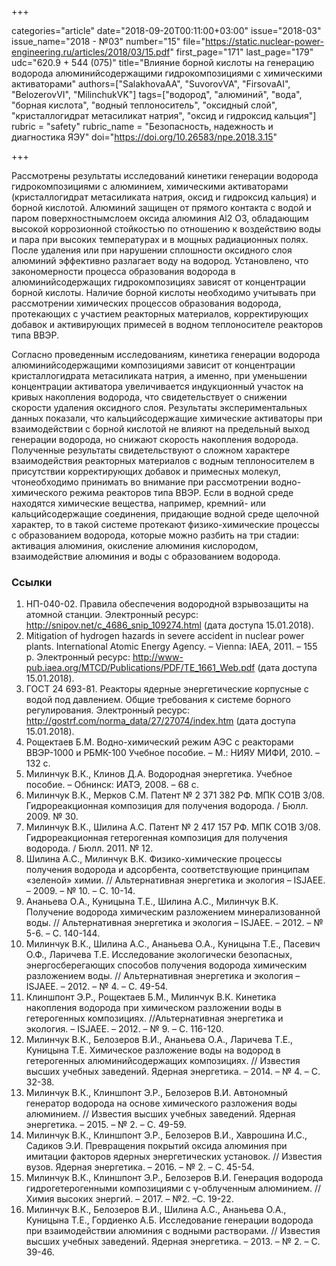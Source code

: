 +++

categories="article"
date="2018-09-20T00:11:00+03:00"
issue="2018-03"
issue_name="2018 - №03"
number="15"
file="https://static.nuclear-power-engineering.ru/articles/2018/03/15.pdf"
first_page="171"
last_page="179"
udc="620.9 + 544 (075)"
title="Влияние борной кислоты на генерацию водорода алюминийсодержащими гидрокомпозициями с химическими активаторами"
authors=["SalakhovaAA", "SuvorovVA", "FirsovaAI", "BelozerovVI", "MilinchukVK"]
tags=["водород", "алюминий", "вода", "борная кислота", "водный теплоноситель", "оксидный слой", "кристаллогидрат метасиликат натрия", "оксид и гидроксид кальция"]
rubric = "safety"
rubric_name = "Безопасность, надежность и диагностика ЯЭУ"
doi="https://doi.org/10.26583/npe.2018.3.15"

+++

Рассмотрены результаты исследований кинетики генерации водорода гидрокомпозициями с алюминием, химическими активаторами (кристаллогидрат метасиликата натрия, оксид и гидроксид кальция) и борной кислотой. Алюминий защищен от прямого контакта с водой и паром поверхностнымслоем оксида алюминия Аl2 O3, обладающим высокой коррозионной стойкостью по отношению к воздействию воды и пара при высоких температурах и в мощных радиационных полях. После удаления или при нарушении сплошности оксидного слоя алюминий эффективно разлагает воду на водород. Установлено, что закономерности процесса образования водорода в алюминийсодержащих гидрокомпозициях зависят от концентрации борной кислоты. Наличие борной кислоты необходимо учитывать при рассмотрении химических процессов образования водорода, протекающих с участием реакторных материалов, корректирующих добавок и активирующих примесей в водном теплоносителе реакторов типа ВВЭР.

Согласно проведенным исследованиям, кинетика генерации водорода алюминийсодержащими композициями зависит от концентрации кристаллогидрата метасиликата натрия, а именно, при уменьшении концентрации активатора увеличивается индукционный участок на кривых накопления водорода, что свидетельствует о снижении скорости удаления оксидного слоя. Результаты экспериментальных данных показали, что кальцийсодержащие химические активаторы при взаимодействии с борной кислотой не влияют на предельный выход генерации водорода, но снижают скорость накопления водорода. Полученные результаты свидетельствуют о сложном характере взаимодействия реакторных материалов с водным теплоносителем в присутствии корректирующих добавок и примесных молекул, чтонеобходимо принимать во внимание при рассмотрении водно-химического режима реакторов типа ВВЭР. Если в водной среде находятся химические вещества, например, кремний- или кальцийсодержащие соединения, придающие водной среде щелочной характер, то в такой системе протекают физико-химические процессы с образованием водорода, которые можно разбить на три стадии: активация алюминия, окисление алюминия кислородом, взаимодействие алюминия и воды с образованием водорода.

### Ссылки

1. НП-040-02. Правила обеспечения водородной взрывозащиты на атомной станции. Электронный ресурс: http://snipov.net/c_4686_snip_109274.html (дата доступа 15.01.2018).
2. Mitigation of hydrogen hazards in severe accident in nuclear power plants. International Atomic Energy Agency. – Vienna: IAEA, 2011. – 155 p. Электронный ресурс: http://www-pub.iaea.org/MTCD/Publications/PDF/TE_1661_Web.pdf (дата доступа 15.01.2018).
3. ГОСТ 24 693-81. Реакторы ядерные энергетические корпусные с водой под давлением. Общие требования к системе борного регулирования. Электронный ресурс: http://gostrf.com/norma_data/27/27074/index.htm (дата доступа 15.01.2018).
4. Рощектаев Б.М. Водно-химический режим АЭС с реакторами ВВЭР-1000 и РБМК-100 Учебное пособие. – М.: НИЯУ МИФИ, 2010. – 132 с.
5. Милинчук В.К., Клинов Д.А. Водородная энергетика. Учебное пособие. – Обнинск: ИАТЭ, 2008. – 68 с.
6. Милинчук В.К., Мерков С.М. Патент № 2 371 382 РФ. МПК СО1В 3/08. Гидрореакционная композиция для получения водорода. / Бюлл. 2009. № 30.
7. Милинчук В.К., Шилина А.С. Патент № 2 417 157 РФ. МПК СО1В 3/08. Гидрореакционная гетерогенная композиция для получения водорода. / Бюлл. 2011. № 12.
8. Шилина А.С., Милинчук В.К. Физико-химические процессы получения водорода и адсорбента, соответствующие принципам «зеленой» химии. // Альтернативная энергетика и экология – ISJAEE. – 2009. – № 10. – С. 10-14.
9. Ананьева О.А., Куницына Т.Е., Шилина А.С., Милинчук В.К. Получение водорода химическим разложением минерализованной воды. // Альтернативная энергетика и экология – ISJAEE. – 2012. – № 5-6. – С. 140-144.
10. Милинчук В.К., Шилина А.С., Ананьева О.А., Куницына Т.Е., Пасевич О.Ф., Ларичева Т.Е. Исследование экологически безопасных, энергосберегающих способов получения водорода химическим разложением воды. // Альтернативная энергетика и экология – ISJAEE. – 2012. – № 4. – С. 49-54.
11. Клиншпонт Э.Р., Рощектаев Б.М., Милинчук В.К. Кинетика накопления водорода при химическом разложении воды в гетерогенных композициях. //Альтернативная энергетика и экология. – ISJAEE. – 2012. – № 9. – С. 116-120.
12. Милинчук В.К., Белозеров В.И., Ананьева О.А., Ларичева Т.Е., Куницына Т.Е. Химическое разложение воды на водород в гетерогенных алюминийсодержащих композициях. // Известия высших учебных заведений. Ядерная энергетика. – 2014. – № 4. – С. 32-38.
13. Милинчук В.К., Клиншпонт Э.Р., Белозеров В.И. Автономный генератор водорода на основе химического разложения воды алюминием. // Известия высших учебных заведений. Ядерная энергетика. – 2015. – № 2. – С. 49-59.
14. Милинчук В.К., Клиншпонт Э.Р., Белозеров В.И., Хаврошина И.С., Садиков Э.И. Превращения покрытий оксида алюминия при имитации факторов ядерных энергетических установок. // Известия вузов. Ядерная энергетика. – 2016. – № 2. – С. 45-54.
15. Милинчук В.К., Клиншпонт Э.Р., Белозеров В.И. Генерация водорода гидрогетерогенными композициями с γ-облученным алюминием. // Химия высоких энергий. – 2017. – №2. –С. 19-22.
16. Милинчук В.К., Белозеров В.И., Шилина А.С., Ананьева О.А., Куницына Т.Е., Гордиенко А.Б. Исследование генерации водорода при взаимодействии алюминия с водными растворами. // Известия высших учебных заведений. Ядерная энергетика. – 2013. – № 2. – С. 39-46.